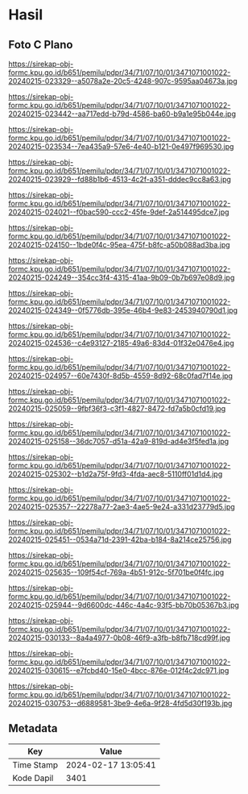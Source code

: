 # Hasil

## Foto C Plano

https://sirekap-obj-formc.kpu.go.id/b651/pemilu/pdpr/34/71/07/10/01/3471071001022-20240215-023329--a5078a2e-20c5-4248-907c-9595aa04673a.jpg

https://sirekap-obj-formc.kpu.go.id/b651/pemilu/pdpr/34/71/07/10/01/3471071001022-20240215-023442--aa717edd-b79d-4586-ba60-b9a1e95b044e.jpg

https://sirekap-obj-formc.kpu.go.id/b651/pemilu/pdpr/34/71/07/10/01/3471071001022-20240215-023534--7ea435a9-57e6-4e40-b121-0e497f969530.jpg

https://sirekap-obj-formc.kpu.go.id/b651/pemilu/pdpr/34/71/07/10/01/3471071001022-20240215-023929--fd88b1b6-4513-4c2f-a351-dddec9cc8a63.jpg

https://sirekap-obj-formc.kpu.go.id/b651/pemilu/pdpr/34/71/07/10/01/3471071001022-20240215-024021--f0bac590-ccc2-45fe-9def-2a514495dce7.jpg

https://sirekap-obj-formc.kpu.go.id/b651/pemilu/pdpr/34/71/07/10/01/3471071001022-20240215-024150--1bde0f4c-95ea-475f-b8fc-a50b088ad3ba.jpg

https://sirekap-obj-formc.kpu.go.id/b651/pemilu/pdpr/34/71/07/10/01/3471071001022-20240215-024249--354cc3f4-4315-41aa-9b09-0b7b697e08d9.jpg

https://sirekap-obj-formc.kpu.go.id/b651/pemilu/pdpr/34/71/07/10/01/3471071001022-20240215-024349--0f5776db-395e-46b4-9e83-2453940790d1.jpg

https://sirekap-obj-formc.kpu.go.id/b651/pemilu/pdpr/34/71/07/10/01/3471071001022-20240215-024536--c4e93127-2185-49a6-83d4-01f32e0476e4.jpg

https://sirekap-obj-formc.kpu.go.id/b651/pemilu/pdpr/34/71/07/10/01/3471071001022-20240215-024957--60e7430f-8d5b-4559-8d92-68c0fad7f14e.jpg

https://sirekap-obj-formc.kpu.go.id/b651/pemilu/pdpr/34/71/07/10/01/3471071001022-20240215-025059--9fbf36f3-c3f1-4827-8472-fd7a5b0cfd19.jpg

https://sirekap-obj-formc.kpu.go.id/b651/pemilu/pdpr/34/71/07/10/01/3471071001022-20240215-025158--36dc7057-d51a-42a9-819d-ad4e3f5fed1a.jpg

https://sirekap-obj-formc.kpu.go.id/b651/pemilu/pdpr/34/71/07/10/01/3471071001022-20240215-025302--b1d2a75f-9fd3-4fda-aec8-5110ff01d1d4.jpg

https://sirekap-obj-formc.kpu.go.id/b651/pemilu/pdpr/34/71/07/10/01/3471071001022-20240215-025357--22278a77-2ae3-4ae5-9e24-a331d23779d5.jpg

https://sirekap-obj-formc.kpu.go.id/b651/pemilu/pdpr/34/71/07/10/01/3471071001022-20240215-025451--0534a71d-2391-42ba-b184-8a214ce25756.jpg

https://sirekap-obj-formc.kpu.go.id/b651/pemilu/pdpr/34/71/07/10/01/3471071001022-20240215-025635--109f54cf-769a-4b51-912c-5f701be0f4fc.jpg

https://sirekap-obj-formc.kpu.go.id/b651/pemilu/pdpr/34/71/07/10/01/3471071001022-20240215-025944--9d6600dc-446c-4a4c-93f5-bb70b05367b3.jpg

https://sirekap-obj-formc.kpu.go.id/b651/pemilu/pdpr/34/71/07/10/01/3471071001022-20240215-030133--8a4a4977-0b08-46f9-a3fb-b8fb718cd99f.jpg

https://sirekap-obj-formc.kpu.go.id/b651/pemilu/pdpr/34/71/07/10/01/3471071001022-20240215-030615--e7fcbd40-15e0-4bcc-876e-012f4c2dc971.jpg

https://sirekap-obj-formc.kpu.go.id/b651/pemilu/pdpr/34/71/07/10/01/3471071001022-20240215-030753--d6889581-3be9-4e6a-9f28-4fd5d30f193b.jpg


## Metadata

| Key        | Value               |
| ---------- | ------------------- |
| Time Stamp | 2024-02-17 13:05:41 |
| Kode Dapil | 3401                |



